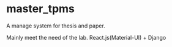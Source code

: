 # master_tpms
A manage system for thesis and paper.

Mainly meet the need of the lab. React.js(Material-UI) + Django
